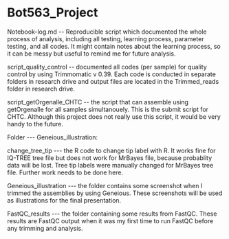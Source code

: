 # Bot563_Project

Notebook-log.md -- Reproducible script which documented the whole process of analysis, including all testing, learning process, parameter testing, and all codes. It might contain notes about the learning process, so it can be messy but useful to remind me for future analysis. 

script_quality_control -- documented all codes (per sample) for quality control by using Trimmomatic v 0.39. Each code is conducted in separate folders in research drive and output files are located in the Trimmed_reads folder in research drive. 

script_getOrgenalle_CHTC -- the script that can assemble using getOrgenalle for all samples simultanouely. This is the submit script for CHTC. Although this project does not really use this script, it would be very handy to the future. 

Folder --- Geneious_illustration: 

change_tree_tip --- the R code to change tip label with R. It works fine for IQ-TREE tree file but does not work for MrBayes file, because probablity data will be lost. Tree tip labels were manually changed for MrBayes tree file. Further work needs to be done here. 

Geneious_illustration --- the folder contains some screenshot when I trimmed the assemblies by using Geneious. These screenshots will be used as illustrations for the final presentation. 

FastQC_results --- the folder containing some results from FastQC. These results are FastQC output when it was my first time to run FastQC before any trimming and analysis. 







